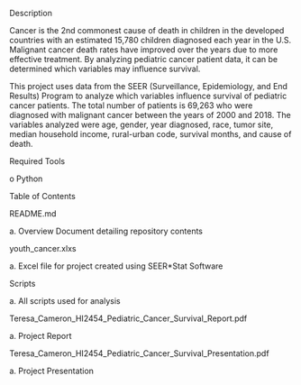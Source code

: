 Description

Cancer is the 2nd commonest cause of death in children in the developed countries with an estimated 15,780 children diagnosed each year in the U.S. Malignant cancer death rates have improved over the years due to more effective treatment. By analyzing pediatric cancer patient data, it can be determined which variables may influence survival.

This project uses data from the SEER (Surveillance, Epidemiology, and End Results) Program to analyze which variables influence survival of pediatric cancer patients. The total number of patients is 69,263 who were diagnosed with malignant cancer between the years of 2000 and 2018. The variables analyzed were age, gender, year diagnosed, race, tumor site, median household income, rural-urban code, survival months, and cause of death. 

Required Tools

o Python

Table of Contents

README.md

a. Overview Document detailing repository contents

youth_cancer.xlxs

a. Excel file for project created using SEER*Stat Software

Scripts

a. All scripts used for analysis

Teresa_Cameron_HI2454_Pediatric_Cancer_Survival_Report.pdf

a. Project Report

Teresa_Cameron_HI2454_Pediatric_Cancer_Survival_Presentation.pdf

a. Project Presentation
